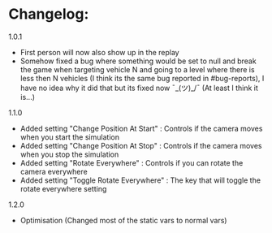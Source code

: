 # Changelog:
1.0.1
- First person will now also show up in the replay
- Somehow fixed a bug where something would be set to null and break the game when targeting vehicle N and going to a level where there is less then N vehicles (I think its the same bug reported in #bug-reports), I have no idea why it did that but its fixed now ¯\_(ツ)_/¯ (At least I think it is...)

1.1.0
- Added setting "Change Position At Start" : Controls if the camera moves when you start the simulation
- Added setting "Change Position At Stop" : Controls if the camera moves when you stop the simulation
- Added setting "Rotate Everywhere" : Controls if you can rotate the camera everywhere
- Added setting "Toggle Rotate Everywhere" : The key that will toggle the rotate everywhere setting

1.2.0
- Optimisation (Changed most of the static vars to normal vars)